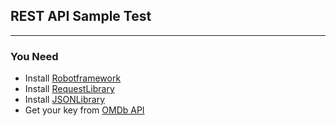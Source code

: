 ## REST API Sample Test
---

### You Need
* Install [Robotframework](https://pypi.org/project/robotframework/)
* Install [RequestLibrary](https://github.com/bulkan/robotframework-requests)
* Install [JSONLibrary](https://pypi.org/project/robotframework-jsonlibrary/)
* Get your key from [OMDb API](http://www.omdbapi.com/)

